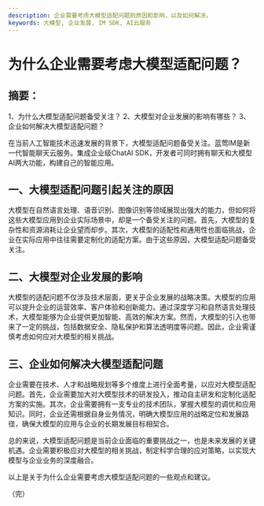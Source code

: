 ```yaml
---
description: 企业需要考虑大模型适配问题的原因和影响，以及如何解决。
keywords: 大模型, 企业发展, IM SDK, AI云服务
---
```

# 为什么企业需要考虑大模型适配问题？

## 摘要：

1、为什么大模型适配问题备受关注？
2、大模型对企业发展的影响有哪些？
3、企业如何解决大模型适配问题？

在当前人工智能技术迅速发展的背景下，大模型适配问题备受关注。蓝莺IM是新一代智能聊天云服务。集成企业级ChatAI SDK，开发者可同时拥有聊天和大模型AI两大功能，构建自己的智能应用。

## 一、大模型适配问题引起关注的原因

大模型在自然语言处理、语音识别、图像识别等领域展现出强大的能力，但如何将这些大模型应用到企业实际场景中，却是一个备受关注的问题。首先，大模型的复杂性和资源消耗让企业望而却步。其次，大模型的适配性和通用性也面临挑战，企业在实际应用中往往需要定制化的适配方案。由于这些原因，大模型适配问题备受关注。

## 二、大模型对企业发展的影响

大模型的适配问题不仅涉及技术层面，更关乎企业发展的战略决策。大模型的应用可以提升企业的运营效率、客户体验和创新能力。通过深度学习和自然语言处理技术，大模型能够为企业提供更加智能、高效的解决方案。然而，大模型的引入也带来了一定的挑战，包括数据安全、隐私保护和算法透明度等问题。因此，企业需谨慎考虑如何应对大模型的相关挑战。

## 三、企业如何解决大模型适配问题

企业需要在技术、人才和战略规划等多个维度上进行全面考量，以应对大模型适配问题。首先，企业需要加大对大模型技术的研发投入，推动自主研发和定制化适配方案的实施。其次，企业需要拥有一支专业的技术团队，掌握大模型的调优和应用知识。同时，企业还需根据自身业务情况，明确大模型应用的战略定位和发展路径，确保大模型的应用与企业的长期发展目标相契合。

总的来说，大模型适配问题是当前企业面临的重要挑战之一，也是未来发展的关键机遇。企业需要积极应对大模型的相关挑战，制定科学合理的应对策略，以实现大模型与企业业务的深度融合。

以上是关于为什么企业需要考虑大模型适配问题的一些观点和建议。

（完）